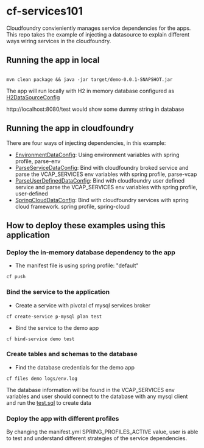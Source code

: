 cf-services101
==============

Cloudfoundry convieniently manages service dependencies for the apps. This repo
takes the example of injecting a datasource to explain different ways wiring services
in the cloudfoundry.

## Running the app in local

<pre><code>
mvn clean package && java -jar target/demo-0.0.1-SNAPSHOT.jar
</code></pre>

The app will run locally with H2 in memory database configured as [H2DataSourceConfig](src/main/java/demo/data/H2DataConfig.java)

http://localhost:8080/test would show some dummy string in database

## Running the app in cloudfoundry

There are four ways of injecting dependencies, in this example:

* [EnvironmentDataConfig](src/main/java/demo/data/EnvironmentDataConfig.java): Using environment variables with spring profile, parse-env
* [ParseServiceDataConfig](src/main/java/demo/data/ParseServiceDataConfig.java): Bind with cloudfoundry broked service and parse the VCAP_SERVICES env variables with spring profile, parse-vcap
* [ParseUserDefinedDataConfig](src/main/java/demo/data/ParseUserDefinedDataConfig.java): Bind with cloudfoundry user defined service and parse the VCAP_SERVICES env variables with spring profile, user-defined
* [SpringCloudDataConfig](src/main/java/demo/data/SpringCloudDataConfig.java): Bind with cloudfoundry services with spring cloud framework. spring profile, spring-cloud

## How to deploy these examples using this application

### Deploy the in-memory database dependency to the app
* The manifest file is using spring profile: "default"
<pre><code>cf push</code></pre>

### Bind the service to the application

* Create a service with pivotal cf mysql services broker
<pre><code>cf create-service p-mysql plan test</code></pre>

* Bind the service to the demo app
<pre><code>cf bind-service demo test</code></pre>

### Create tables and schemas to the database

* Find the database credentials for the demo app
<pre><code>cf files demo logs/env.log</code></pre>

The database information will be found in the VCAP_SERVICES env variables and user should connect to the database with any mysql client and run the [test.sql](src/main/resources/test.sql) to create data

### Deploy the app with different profiles

By changing the manifest.yml SPRING_PROFILES_ACTIVE value, user is able to test and understand different strategies of the service dependencies.
